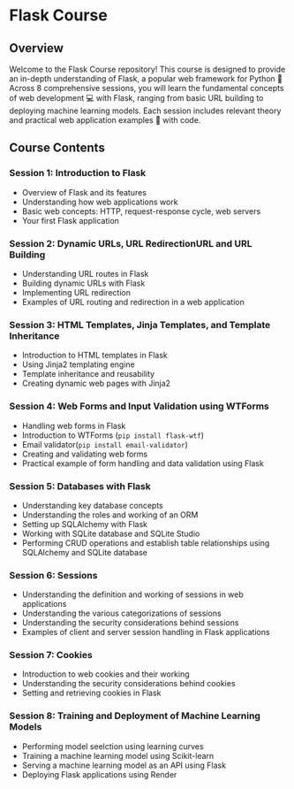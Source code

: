 # Flask Course

## Overview

Welcome to the Flask Course repository! This course is designed to provide an in-depth understanding of Flask, a popular web framework for Python 🐍 Across 8 comprehensive sessions, you will learn the fundamental concepts of web development 💻 with Flask, ranging from basic URL building to deploying machine learning models. Each session includes relevant theory and practical web application examples 🚀 with code.

## Course Contents

### Session 1: Introduction to Flask
- Overview of Flask and its features
- Understanding how web applications work
- Basic web concepts: HTTP, request-response cycle, web servers
- Your first Flask application

### Session 2: Dynamic URLs, URL RedirectionURL and URL Building
- Understanding URL routes in Flask
- Building dynamic URLs with Flask
- Implementing URL redirection
- Examples of URL routing and redirection in a web application

### Session 3: HTML Templates, Jinja Templates, and Template Inheritance
- Introduction to HTML templates in Flask
- Using Jinja2 templating engine
- Template inheritance and reusability
- Creating dynamic web pages with Jinja2

### Session 4: Web Forms and Input Validation using WTForms
- Handling web forms in Flask
- Introduction to WTForms (`pip install flask-wtf`)
- Email validator(`pip install email-validator`)
- Creating and validating web forms
- Practical example of form handling and data validation using Flask

### Session 5: Databases with Flask
- Understanding key database concepts
- Understanding the roles and working of an ORM
- Setting up SQLAlchemy with Flask
- Working with SQLite database and SQLite Studio
- Performing CRUD operations and establish table relationships using SQLAlchemy and SQLite database

### Session 6: Sessions
- Understanding the definition and working of sessions in web applications
- Understanding the various categorizations of sessions
- Understanding the security considerations behind sessions
- Examples of client and server session handling in Flask applications

### Session 7: Cookies
- Introduction to web cookies and their working
- Understanding the security considerations behind cookies
- Setting and retrieving cookies in Flask

### Session 8: Training and Deployment of Machine Learning Models
- Performing model seelction using learning curves
- Training a machine learning model using Scikit-learn
- Serving a machine learning model as an API using Flask
- Deploying Flask applications using Render
